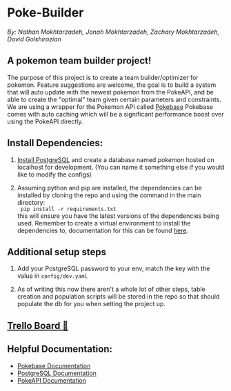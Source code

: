 <h1> Poke-Builder </h1>
<p><i>By: Nathan Mokhtarzadeh, Jonah Mokhtarzadeh, Zachary Mokhtarzadeh, David Golshirazian</i></p>

<h2>A pokemon team builder project!</h2>
<p> The purpose of this project is to create a team builder/optimizer for pokemon. Feature suggestions are welcome, the goal is to build a system that will auto update with the newest pokemon from the PokeAPI, and be able to create the "optimal" team given certain parameters and constraints. We are using a wrapper for the Pokemon API called <a href="https://github.com/PokeAPI/pokebase">Pokebase</a> Pokebase comes with auto caching which will be a significant performance boost over using the PokeAPI directly.

<h2>Install Dependencies:</h2>
<ol>
    <li>
    <p><a href="https://www.postgresql.org/download/"> Install PostgreSQL</a> and create a database named <i>pokemon</i> hosted on localhost for development. (You can name it something else if you would like to modify the configs)</p>
    </li>
    <li>
    <p>Assuming python and pip are installed, the dependencies can be installed by cloning the repo and using the command in the main directory: 
    <br> <code> pip install -r requirements.txt </code>
    <br>
    this will ensure you have the latest versions of the dependencies being used. Remember to create a virtual environment to install the dependencies to, documentation for this can be found <a href="https://docs.python.org/3/library/venv.html">here</a>.</p>
    </li>
</ol>

<h2>Additional setup steps</h2>
<ol>
    <li>
    <p> Add your PostgreSQL password to your env, match the key with the value in <code>config/dev.yaml</code>
    </p>
    </li>
    <li>
    <p>As of writing this now there aren't a whole lot of other steps, table creation and population scripts will be stored in the repo so that should populate the db for you when setting the project up.</p>
    </li>
</ol>

<h2><a href="https://trello.com/b/u5sFBvQs/poke-builder">Trello Board 🥇</a></h2>

<h2>Helpful Documentation:</h2>
<ul>
    <li><a href="https://pokebase.readthedocs.io/en/latest/">Pokebase Documentation</a></li>
    <li><a href="https://www.postgresql.org/docs/">PostgreSQL Documentation</a></li>
    <li><a href="https://pokeapi.co/docs/v2">PokeAPI Documentation</a></li>
</ul>
